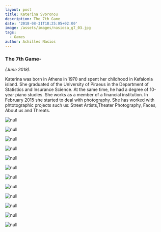 ```yaml
---
layout: post
title: Katerina Svoronou
description: The 7th Game
date: '2018-08-31T18:25:05+02:00'
image: /assets/images/nasiosa_g7_03.jpg
tags:
  - Games
author: Achilles Nasios
---
```



### The 7th Game-

_(June 2018)._

Katerina was born in Athens in 1970 and spent her childhood in Kefalonia island. She graduated of the University of Piraeus in the Department of Statistics and Insurance Science. At the same time, he had a degree of 10-year piano studies. She works as a member of a financial institution. In February 2015 she started to deal with photography. She has worked with phtotographic projects such us: Street Artists,Theater Photography, Faces, About us and Threats.

![null](/assets/images/svoronou_g7_01.jpg)

![null](/assets/images/svoronou_g7_02.jpg)

![null](/assets/images/svoronou_g7_03.jpg)

![null](/assets/images/svoronou_g7_04.jpg)

![null](/assets/images/svoronou_g7_05.jpg)

![null](/assets/images/svoronou_g7_06.jpg)

![null](/assets/images/svoronou_g7_07.jpg)

![null](/assets/images/svoronou_g7_08.jpg)

![null](/assets/images/svoronou_g7_09.jpg)

![null](/assets/images/svoronou_g7_10.jpg)

![null](/assets/images/svoronou_g7_11.jpg)

![null](/assets/images/svoronou_g7_12.jpg)
